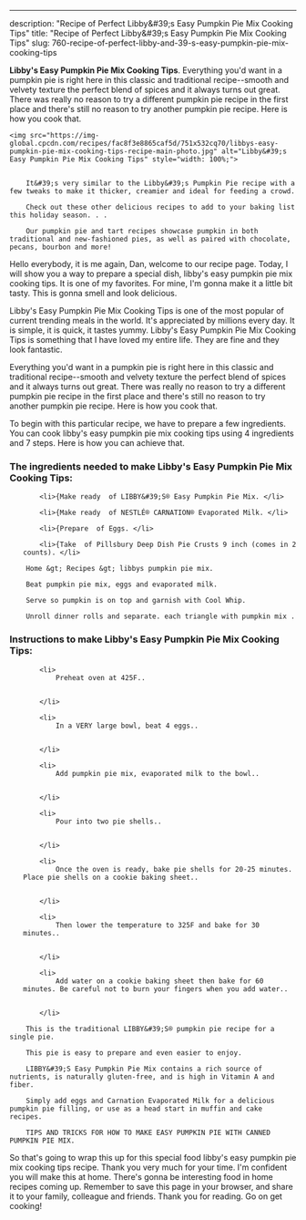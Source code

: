 ---
description: "Recipe of Perfect Libby&amp;#39;s Easy Pumpkin Pie Mix Cooking Tips"
title: "Recipe of Perfect Libby&amp;#39;s Easy Pumpkin Pie Mix Cooking Tips"
slug: 760-recipe-of-perfect-libby-and-39-s-easy-pumpkin-pie-mix-cooking-tips

<p>
	<strong>Libby&#39;s Easy Pumpkin Pie Mix Cooking Tips</strong>. 
	Everything you&#39;d want in a pumpkin pie is right here in this classic and traditional recipe--smooth and velvety texture the perfect blend of spices and it always turns out great. There was really no reason to try a different pumpkin pie recipe in the first place and there&#39;s still no reason to try another pumpkin pie recipe. Here is how you cook that.
</p>
<p>
	
	<img src="https://img-global.cpcdn.com/recipes/fac8f3e8865caf5d/751x532cq70/libbys-easy-pumpkin-pie-mix-cooking-tips-recipe-main-photo.jpg" alt="Libby&#39;s Easy Pumpkin Pie Mix Cooking Tips" style="width: 100%;">
	
	
		It&#39;s very similar to the Libby&#39;s Pumpkin Pie recipe with a few tweaks to make it thicker, creamier and ideal for feeding a crowd.
	
		Check out these other delicious recipes to add to your baking list this holiday season. . .
	
		Our pumpkin pie and tart recipes showcase pumpkin in both traditional and new-fashioned pies, as well as paired with chocolate, pecans, bourbon and more!
	
</p>
<p>
	Hello everybody, it is me again, Dan, welcome to our recipe page. Today, I will show you a way to prepare a special dish, libby&#39;s easy pumpkin pie mix cooking tips. It is one of my favorites. For mine, I'm gonna make it a little bit tasty. This is gonna smell and look delicious.
</p>
	
<p>
	Libby&#39;s Easy Pumpkin Pie Mix Cooking Tips is one of the most popular of current trending meals in the world. It's appreciated by millions every day. It is simple, it is quick, it tastes yummy. Libby&#39;s Easy Pumpkin Pie Mix Cooking Tips is something that I have loved my entire life. They are fine and they look fantastic.
</p>
<p>
	Everything you&#39;d want in a pumpkin pie is right here in this classic and traditional recipe--smooth and velvety texture the perfect blend of spices and it always turns out great. There was really no reason to try a different pumpkin pie recipe in the first place and there&#39;s still no reason to try another pumpkin pie recipe. Here is how you cook that.
</p>

<p>
To begin with this particular recipe, we have to prepare a few ingredients. You can cook libby&#39;s easy pumpkin pie mix cooking tips using 4 ingredients and 7 steps. Here is how you can achieve that.
</p>

<h3>The ingredients needed to make Libby&#39;s Easy Pumpkin Pie Mix Cooking Tips:</h3>

<ol>
	
		<li>{Make ready  of LIBBY&#39;S® Easy Pumpkin Pie Mix. </li>
	
		<li>{Make ready  of NESTLÉ® CARNATION® Evaporated Milk. </li>
	
		<li>{Prepare  of Eggs. </li>
	
		<li>{Take  of Pillsbury Deep Dish Pie Crusts 9 inch (comes in 2 counts). </li>
	
</ol>
<p>
	
		Home &gt; Recipes &gt; libbys pumpkin pie mix.
	
		Beat pumpkin pie mix, eggs and evaporated milk.
	
		Serve so pumpkin is on top and garnish with Cool Whip.
	
		Unroll dinner rolls and separate. each triangle with pumpkin mix .
	
</p>

<h3>Instructions to make Libby&#39;s Easy Pumpkin Pie Mix Cooking Tips:</h3>

<ol>
	
		<li>
			Preheat oven at 425F..
			
			
		</li>
	
		<li>
			In a VERY large bowl, beat 4 eggs..
			
			
		</li>
	
		<li>
			Add pumpkin pie mix, evaporated milk to the bowl..
			
			
		</li>
	
		<li>
			Pour into two pie shells..
			
			
		</li>
	
		<li>
			Once the oven is ready, bake pie shells for 20-25 minutes. Place pie shells on a cookie baking sheet..
			
			
		</li>
	
		<li>
			Then lower the temperature to 325F and bake for 30 minutes..
			
			
		</li>
	
		<li>
			Add water on a cookie baking sheet then bake for 60 minutes. Be careful not to burn your fingers when you add water..
			
			
		</li>
	
</ol>

<p>
	
		This is the traditional LIBBY&#39;S® pumpkin pie recipe for a single pie.
	
		This pie is easy to prepare and even easier to enjoy.
	
		LIBBY&#39;S Easy Pumpkin Pie Mix contains a rich source of nutrients, is naturally gluten-free, and is high in Vitamin A and fiber.
	
		Simply add eggs and Carnation Evaporated Milk for a delicious pumpkin pie filling, or use as a head start in muffin and cake recipes.
	
		TIPS AND TRICKS FOR HOW TO MAKE EASY PUMPKIN PIE WITH CANNED PUMPKIN PIE MIX.
	
</p>

<p>
	So that's going to wrap this up for this special food libby&#39;s easy pumpkin pie mix cooking tips recipe. Thank you very much for your time. I'm confident you will make this at home. There's gonna be interesting food in home recipes coming up. Remember to save this page in your browser, and share it to your family, colleague and friends. Thank you for reading. Go on get cooking!
</p>
